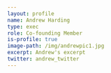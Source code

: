 ```yaml
---
layout: profile
name: Andrew Harding
type: exec
role: Co-founding Member
is-profile: true
image-path: /img/andrewpic1.jpg
excerpt: Andrew's excerpt
twitter: andrew_twitter
---
```


